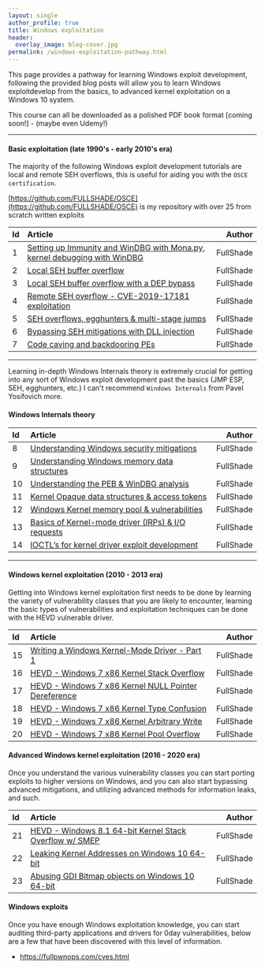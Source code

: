 ```yaml
---
layout: single
author_profile: true
title: Windows exploitation
header:
  overlay_image: blog-cover.jpg
permalink: /windows-exploitation-pathway.html
---
```


This page provides a pathway for learning Windows exploit development, following the provided blog posts will allow you to learn Windows exploitdevelop from the basics, to advanced kernel exploitation on a Windows 10 system.

This course can all be downloaded as a polished PDF book format [coming soon!] - (maybe even Udemy!)

----

#### Basic exploitation (late 1990's - early 2010's era)

The majority of the following Windows exploit development tutorials are local and remote SEH overflows, this is useful for aiding you with the `OSCE certification`. 

[https://github.com/FULLSHADE/OSCE](https://github.com/FULLSHADE/OSCE) is my repository with over 25 from scratch written exploits

| Id | Article | Author  |
|:---|:--------|--------:|
| 1 | [Setting up Immunity and WinDBG with Mona.py, kernel debugging with WinDBG](https://fullpwnops.com/immunity-windbg-mona/) | FullShade |
| 2 | [Local SEH buffer overflow]() | FullShade |
| 3 | [Local SEH buffer overflow with a DEP bypass]() | FullShade |
| 4 | [Remote SEH overflow - CVE-2019-17181 exploitation](https://fullpwnops.com/CVE-2019-17181-intrasrv-writeup/) | FullShade |
| 5 | [SEH overflows, egghunters & multi-stage jumps]() | FullShade |
| 6 | [Bypassing SEH mitigations with DLL injection](https://fullpwnops.com/nullbytebypass/) | FullShade |
| 7 | [Code caving and backdooring PEs](https://fullpwnops.com/code-caving/) | FullShade |

----

Learning in-depth Windows Internals theory is extremely crucial for getting into any sort of Windows exploit development past the basics (JMP ESP, SEH, egghunters, etc.) I can't recommend `Windows Internals` from Pavel Yosifovich more.

#### Windows Internals theory 

| Id | Article | Author  |
|:---|:--------|--------:|
| 8 | [Understanding Windows security mitigations](https://fullpwnops.com/Understanding-Exploit-mitigations/) | FullShade |
| 9 | [Understanding Windows memory data structures](https://fullpwnops.com/Stack-heaps-memory/) | FullShade |
| 10 | [Understanding the PEB & WinDBG analysis](https://fullpwnops.com/PEB-analysis-exploitation/) | FullShade |
| 11 | [Kernel Opaque data structures & access tokens](https://fullpwnops.com/token-manipulation-privs/) | FullShade |
| 12 | [Windows Kernel memory pool & vulnerabilities](https://fullpwnops.com/Windows-pool-and-vulns/) | FullShade |
| 13 | [Basics of Kernel-mode driver (IRPs) & I/O requests](https://fullpwnops.com/io-requests-basics/) | FullShade |
| 14 | [IOCTL’s for kernel driver exploit development](https://fullpwnops.com/IOCTL-kernel-drivers/) | FullShade |

----

#### Windows kernel exploitation (2010 - 2013 era)

Getting into Windows kernel exploitation first needs to be done by learning the variety of vulnerability classes that you are likely to encounter, learning the basic types of vulnerabilities and exploitation techniques can be done with the HEVD vulnerable driver.

| Id | Article | Author  |
|:---|:--------|--------:|
| 15 | [Writing a Windows Kernel-Mode Driver - Part 1](https://fullpwnops.com/kernel-driver1/) | FullShade |
| 16 | [HEVD - Windows 7 x86 Kernel Stack Overflow](https://fullpwnops.com/HEVD-kernel-overflow/) | FullShade |
| 17 | [HEVD - Windows 7 x86 Kernel NULL Pointer Dereference](https://fullpwnops.com/HEVD_null-pointer/) | FullShade |
| 18 | [HEVD - Windows 7 x86 Kernel Type Confusion](https://fullpwnops.com/HEVD-typeconfusion/) | FullShade |
| 19 | [HEVD - Windows 7 x86 Kernel Arbitrary Write](https://fullpwnops.com/HEVD-arbitraryoverwrite/) | FullShade |
| 20 | [HEVD - Windows 7 x86 Kernel Pool Overflow](https://fullpwnops.com/HEVD-pool-overflow/) | FullShade |

#### Advanced Windows kernel exploitation (2016 - 2020 era)

Once you understand the various vulnerability classes you can start porting exploits to higher versions on Windows, and you can also start bypassing advanced mitigations, and utilizing advanced methods for information leaks, and such.

| Id | Article | Author  |
|:---|:--------|--------:|
| 21 | [HEVD - Windows 8.1 64-bit Kernel Stack Overflow w/ SMEP](https://fullpwnops.com/HEVD-stack-smep/) | FullShade |
| 22 | [Leaking Kernel Addresses on Windows 10 64-bit](https://fullpwnops.com/Windows-10-kaslr-infoleak/) | FullShade |
| 23 | [Abusing GDI Bitmap objects on Windows 10 64-bit](https://fullpwnops.com/gdi-exploitation/) | FullShade |

#### Windows exploits

Once you have enough Windows exploitation knowledge, you can start auditing third-party applications and drivers for 0day vulnerabilities, below are a few that have been discovered with this level of information.

- https://fullpwnops.com/cves.html
